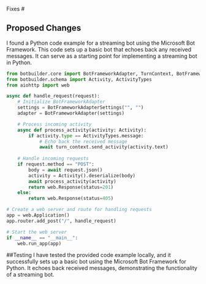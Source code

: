 Fixes #<!-- If this addresses a specific issue, please provide the issue number here -->

## Proposed Changes
I found a Python code example for a streaming bot using the Microsoft Bot Framework. This code sets up a basic bot that echoes back any received messages. It can serve as a starting point for implementing a streaming bot in Python.

```python
from botbuilder.core import BotFrameworkAdapter, TurnContext, BotFrameworkAdapterSettings
from botbuilder.schema import Activity, ActivityTypes
from aiohttp import web

async def handle_request(request):
    # Initialize BotFrameworkAdapter
    settings = BotFrameworkAdapterSettings("", "")
    adapter = BotFrameworkAdapter(settings)

    # Process incoming activity
    async def process_activity(activity: Activity):
        if activity.type == ActivityTypes.message:
            # Echo back the received message
            await turn_context.send_activity(activity.text)
        
    # Handle incoming requests
    if request.method == "POST":
        body = await request.json()
        activity = Activity().deserialize(body)
        await process_activity(activity)
        return web.Response(status=201)
    else:
        return web.Response(status=405)

# Create a web server and route for handling requests
app = web.Application()
app.router.add_post("/", handle_request)

# Start the web server
if __name__ == "__main__":
    web.run_app(app)
```

##Testing
I have tested the provided code example locally, and it successfully sets up a basic bot using the Microsoft Bot Framework for Python. It echoes back received messages, demonstrating the functionality of a streaming bot.

